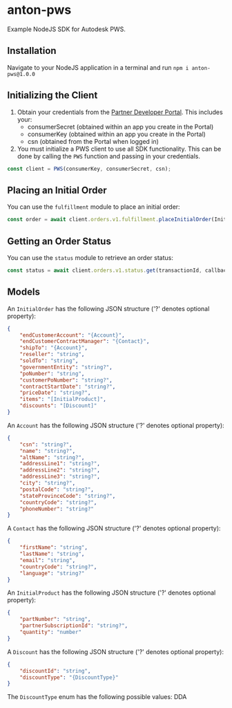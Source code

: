 # anton-pws
Example NodeJS SDK for Autodesk PWS.

## Installation
Navigate to your NodeJS application in a terminal and run `npm i anton-pws@1.0.0`

## Initializing the Client
1. Obtain your credentials from the [Partner Developer Portal](https://partner.developer.autodesk.com). This includes your:
    - consumerSecret (obtained within an app you create in the Portal)
    - consumerKey (obtained within an app you create in the Portal)
    - csn (obtained from the Portal when logged in)
2. You must initialize a PWS client to use all SDK functionality. This can be done by calling the `PWS` function and passing in your credentials.

```js
const client = PWS(consumerKey, consumerSecret, csn);
```

## Placing an Initial Order
You can use the `fulfillment` module to place an initial order:

```js
const order = await client.orders.v1.fulfillment.placeInitialOrder(InitialOrder, callbackUrl, environmentUrl);
```

## Getting an Order Status
You can use the `status` module to retrieve an order status:

```js
const status = await client.orders.v1.status.get(transactionId, callbackUrl, environmentUrl);
```

## Models

An `InitialOrder` has the following JSON structure ('?' denotes optional property):

```json
{
    "endCustomerAccount": "{Account}",
    "endCustomerContractManager": "{Contact}",
    "shipTo": "{Account}",
    "reseller": "string",
    "soldTo": "string",
    "governmentEntity": "string?",
    "poNumber": "string",
    "customerPoNumber": "string?",
    "contractStartDate": "string?",
    "priceDate": "string?",
    "items": "[InitialProduct]",
    "discounts": "[Discount]"
}
```

An `Account` has the following JSON structure ('?' denotes optional property):

```json
{
    "csn": "string?",
    "name": "string?",
    "altName": "string?",
    "addressLine1": "string?",
    "addressLine2": "string?",
    "addressLine3": "string?",
    "city": "string?",
    "postalCode": "string?",
    "stateProvinceCode": "string?",
    "countryCode": "string?",
    "phoneNumber": "string?"
}
```

A `Contact` has the following JSON structure ('?' denotes optional property):

```json
{
    "firstName": "string",
    "lastName": "string",
    "email": "string",
    "countryCode": "string?",
    "language": "string?"
}
```

An `InitialProduct` has the following JSON structure ('?' denotes optional property):

```json
{
    "partNumber": "string",
    "partnerSubscriptionId": "string?",
    "quantity": "number"
}
```

A `Discount` has the following JSON structure ('?' denotes optional property):

```json
{
    "discountId": "string",
    "discountType": "{DiscountType}"
}
```

The `DiscountType` enum has the following possible values: DDA